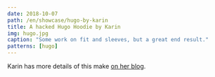```yaml
---
date: 2018-10-07
path: /en/showcase/hugo-by-karin
title: A hacked Hugo Hoodie by Karin
img: hugo.jpg
caption: "Some work on fit and sleeves, but a great end result."
patterns: [hugo]
---
```


Karin has more details of this make [on her blog](https://www.karinkay.nl/freesewing-hugo-hoodie/). 
